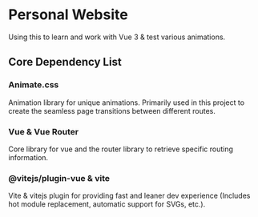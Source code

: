 # Personal Website

Using this to learn and work with Vue 3 & test various animations.

## Core Dependency List

### Animate.css

Animation library for unique animations. Primarily used in this project to create the seamless page transitions between different routes.

### Vue & Vue Router

Core library for vue and the router library to retrieve specific routing information.

### @vitejs/plugin-vue & vite

Vite & vitejs plugin for providing fast and leaner dev experience (Includes hot module replacement, automatic support for SVGs, etc.).

